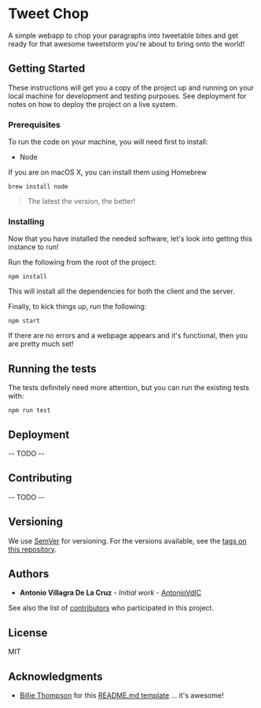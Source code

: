 # Tweet Chop

A simple webapp to chop your paragraphs into tweetable bites and get ready for that awesome tweetstorm you're about to bring onto the world!

## Getting Started

These instructions will get you a copy of the project up and running on your local machine for development and testing purposes. See deployment for notes on how to deploy the project on a live system.

### Prerequisites

To run the code on your machine, you will need first to install:
- Node

If you are on macOS X, you can install them using Homebrew
```
brew install node
```

> The latest the version, the better!

### Installing

Now that you have installed the needed software, let's look into getting this instance to run!

Run the following from the root of the project:

```
npm install
```

This will install all the dependencies for both the client and the server.

Finally, to kick things up, run the following:

```
npm start
```

If there are no errors and a webpage appears and it's functional, then you are pretty much set!

## Running the tests

The tests definitely need more attention, but you can run the existing tests with:

```
npm run test
```

## Deployment

-- TODO --

## Contributing

-- TODO --

## Versioning

We use [SemVer](http://semver.org/) for versioning. For the versions available, see the [tags on this repository](https://github.com/your/project/tags). 

## Authors

* **Antonio Villagra De La Cruz** - *Initial work* - [AntonioVdlC](https://github.com/AntonioVdlC)

See also the list of [contributors](https://github.com/your/project/contributors) who participated in this project.

## License

MIT

## Acknowledgments

* [Billie Thompson](https://github.com/PurpleBooth) for this [README.md template](https://gist.github.com/PurpleBooth/109311bb0361f32d87a2) ... it's awesome!

